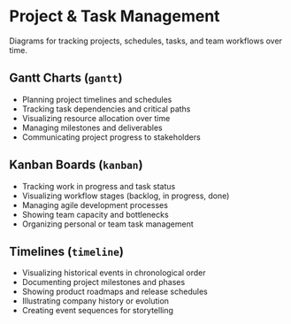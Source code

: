 # Project & Task Management

Diagrams for tracking projects, schedules, tasks, and team workflows over time.

## Gantt Charts (`gantt`)

- Planning project timelines and schedules
- Tracking task dependencies and critical paths
- Visualizing resource allocation over time
- Managing milestones and deliverables
- Communicating project progress to stakeholders

## Kanban Boards (`kanban`)

- Tracking work in progress and task status
- Visualizing workflow stages (backlog, in progress, done)
- Managing agile development processes
- Showing team capacity and bottlenecks
- Organizing personal or team task management

## Timelines (`timeline`)

- Visualizing historical events in chronological order
- Documenting project milestones and phases
- Showing product roadmaps and release schedules
- Illustrating company history or evolution
- Creating event sequences for storytelling
